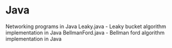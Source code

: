 # Java
Networking programs in Java
Leaky.java - Leaky bucket algorithm implementation in Java
BellmanFord.java - Bellman ford algorithm implementation in Java

